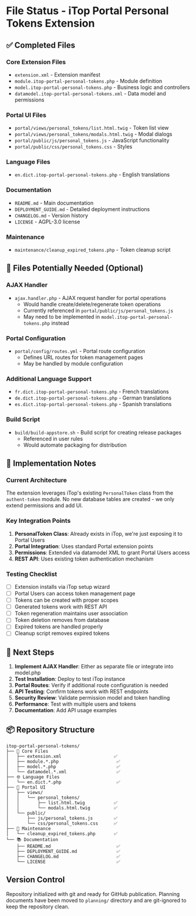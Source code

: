 # File Status - iTop Portal Personal Tokens Extension

## ✅ Completed Files

### Core Extension Files
- `extension.xml` - Extension manifest
- `module.itop-portal-personal-tokens.php` - Module definition
- `model.itop-portal-personal-tokens.php` - Business logic and controllers
- `datamodel.itop-portal-personal-tokens.xml` - Data model and permissions

### Portal UI Files
- `portal/views/personal_tokens/list.html.twig` - Token list view
- `portal/views/personal_tokens/modals.html.twig` - Modal dialogs
- `portal/public/js/personal_tokens.js` - JavaScript functionality
- `portal/public/css/personal_tokens.css` - Styles

### Language Files
- `en.dict.itop-portal-personal-tokens.php` - English translations

### Documentation
- `README.md` - Main documentation
- `DEPLOYMENT_GUIDE.md` - Detailed deployment instructions
- `CHANGELOG.md` - Version history
- `LICENSE` - AGPL-3.0 license

### Maintenance
- `maintenance/cleanup_expired_tokens.php` - Token cleanup script

## 🔧 Files Potentially Needed (Optional)

### AJAX Handler
- `ajax.handler.php` - AJAX request handler for portal operations
  - Would handle create/delete/regenerate token operations
  - Currently referenced in `portal/public/js/personal_tokens.js`
  - May need to be implemented in `model.itop-portal-personal-tokens.php` instead

### Portal Configuration
- `portal/config/routes.yml` - Portal route configuration
  - Defines URL routes for token management pages
  - May be handled by module configuration

### Additional Language Support
- `fr.dict.itop-portal-personal-tokens.php` - French translations
- `de.dict.itop-portal-personal-tokens.php` - German translations
- `es.dict.itop-portal-personal-tokens.php` - Spanish translations

### Build Script
- `build/build-appstore.sh` - Build script for creating release packages
  - Referenced in user rules
  - Would automate packaging for distribution

## 📝 Implementation Notes

### Current Architecture
The extension leverages iTop's existing `PersonalToken` class from the `authent-token` module. No new database tables are created - we only extend permissions and add UI.

### Key Integration Points
1. **PersonalToken Class**: Already exists in iTop, we're just exposing it to Portal Users
2. **Portal Integration**: Uses standard Portal extension points
3. **Permissions**: Extended via datamodel XML to grant Portal Users access
4. **REST API**: Uses existing token authentication mechanism

### Testing Checklist
- [ ] Extension installs via iTop setup wizard
- [ ] Portal Users can access token management page
- [ ] Tokens can be created with proper scopes
- [ ] Generated tokens work with REST API
- [ ] Token regeneration maintains user association
- [ ] Token deletion removes from database
- [ ] Expired tokens are handled properly
- [ ] Cleanup script removes expired tokens

## 🚀 Next Steps

1. **Implement AJAX Handler**: Either as separate file or integrate into model.php
2. **Test Installation**: Deploy to test iTop instance
3. **Portal Routes**: Verify if additional route configuration is needed
4. **API Testing**: Confirm tokens work with REST endpoints
5. **Security Review**: Validate permission model and token handling
6. **Performance**: Test with multiple users and tokens
7. **Documentation**: Add API usage examples

## 📦 Repository Structure

```
itop-portal-personal-tokens/
├── 📄 Core Files
│   ├── extension.xml                    ✅
│   ├── module.*.php                      ✅
│   ├── model.*.php                       ✅
│   └── datamodel.*.xml                   ✅
├── 🌐 Language Files
│   └── en.dict.*.php                     ✅
├── 🎨 Portal UI
│   ├── views/
│   │   └── personal_tokens/
│   │       ├── list.html.twig           ✅
│   │       └── modals.html.twig         ✅
│   └── public/
│       ├── js/personal_tokens.js        ✅
│       └── css/personal_tokens.css      ✅
├── 🔧 Maintenance
│   └── cleanup_expired_tokens.php       ✅
└── 📚 Documentation
    ├── README.md                         ✅
    ├── DEPLOYMENT_GUIDE.md               ✅
    ├── CHANGELOG.md                      ✅
    └── LICENSE                           ✅
```

## Version Control

Repository initialized with git and ready for GitHub publication. Planning documents have been moved to `planning/` directory and are git-ignored to keep the repository clean.